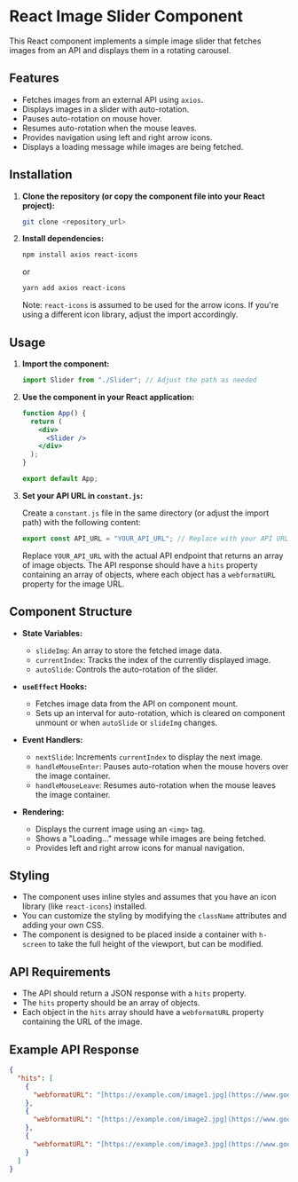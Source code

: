 # React Image Slider Component

This React component implements a simple image slider that fetches images from an API and displays them in a rotating carousel.

## Features

-   Fetches images from an external API using `axios`.
-   Displays images in a slider with auto-rotation.
-   Pauses auto-rotation on mouse hover.
-   Resumes auto-rotation when the mouse leaves.
-   Provides navigation using left and right arrow icons.
-   Displays a loading message while images are being fetched.

## Installation

1.  **Clone the repository (or copy the component file into your React project):**

    ```bash
    git clone <repository_url>
    ```

2.  **Install dependencies:**

    ```bash
    npm install axios react-icons
    ```

    or

    ```bash
    yarn add axios react-icons
    ```

    Note: `react-icons` is assumed to be used for the arrow icons. If you're using a different icon library, adjust the import accordingly.

## Usage

1.  **Import the component:**

    ```jsx
    import Slider from "./Slider"; // Adjust the path as needed
    ```

2.  **Use the component in your React application:**

    ```jsx
    function App() {
      return (
        <div>
          <Slider />
        </div>
      );
    }

    export default App;
    ```

3.  **Set your API URL in `constant.js`:**

    Create a `constant.js` file in the same directory (or adjust the import path) with the following content:

    ```javascript
    export const API_URL = "YOUR_API_URL"; // Replace with your API URL
    ```

    Replace `YOUR_API_URL` with the actual API endpoint that returns an array of image objects. The API response should have a `hits` property containing an array of objects, where each object has a `webformatURL` property for the image URL.

## Component Structure

-   **State Variables:**
    -   `slideImg`: An array to store the fetched image data.
    -   `currentIndex`: Tracks the index of the currently displayed image.
    -   `autoSlide`: Controls the auto-rotation of the slider.

-   **`useEffect` Hooks:**
    -   Fetches image data from the API on component mount.
    -   Sets up an interval for auto-rotation, which is cleared on component unmount or when `autoSlide` or `slideImg` changes.

-   **Event Handlers:**
    -   `nextSlide`: Increments `currentIndex` to display the next image.
    -   `handleMouseEnter`: Pauses auto-rotation when the mouse hovers over the image container.
    -   `handleMouseLeave`: Resumes auto-rotation when the mouse leaves the image container.

-   **Rendering:**
    -   Displays the current image using an `<img>` tag.
    -   Shows a "Loading..." message while images are being fetched.
    -   Provides left and right arrow icons for manual navigation.

## Styling

-   The component uses inline styles and assumes that you have an icon library (like `react-icons`) installed.
-   You can customize the styling by modifying the `className` attributes and adding your own CSS.
-   The component is designed to be placed inside a container with `h-screen` to take the full height of the viewport, but can be modified.

## API Requirements

-   The API should return a JSON response with a `hits` property.
-   The `hits` property should be an array of objects.
-   Each object in the `hits` array should have a `webformatURL` property containing the URL of the image.

## Example API Response


```json
{
  "hits": [
    {
      "webformatURL": "[https://example.com/image1.jpg](https://www.google.com/search?q=https://example.com/image1.jpg)"
    },
    {
      "webformatURL": "[https://example.com/image2.jpg](https://www.google.com/search?q=https://example.com/image2.jpg)"
    },
    {
      "webformatURL": "[https://example.com/image3.jpg](https://www.google.com/search?q=https://example.com/image3.jpg)"
    }
  ]
}
